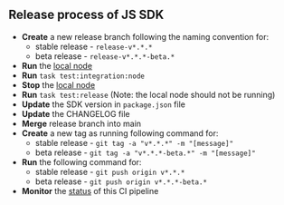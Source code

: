 ## Release process of JS SDK

- **Create** a new release branch following the naming convention for:
    - stable release - `release-v*.*.*`
    - beta release - `release-v*.*.*-beta.*`
- **Run** the [local node](https://github.com/hashgraph/hedera-local-node)
- **Run** `task test:integration:node`
- **Stop** the [local node](https://github.com/hashgraph/hedera-local-node)
- **Run** `task test:release` (Note: the local node should not be running)
- **Update** the SDK version in `package.json` file
- **Update** the CHANGELOG file
- **Merge** release branch into main
- **Create** a new tag as running following command for:
    - stable release - `git tag -a "v*.*.*" -m "[message]"`
    - beta release - `git tag -a "v*.*.*-beta.*" -m "[message]"`
- **Run** the following command for:
    - stable release - `git push origin v*.*.*`
    - beta release - `git push origin v*.*.*-beta.*`
- **Monitor** the [status](https://github.com/hashgraph/hedera-sdk-js/actions/workflows/publish_release.yaml) of this CI pipeline